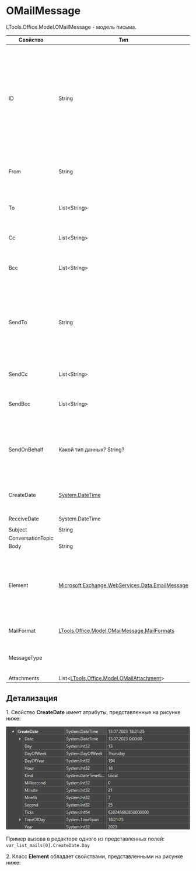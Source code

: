 # OMailMessage

LTools.Office.Model.OMailMessage - модель письма.

| Свойство    | Тип                                                             | Описание             |
| ----------- | --------------------------------------------------------------- | -------------------- |
| ID          | String                                                          | Идентификатор письма. Позволяет обратиться к конкретному сообщению. Получить ID можно при считывании писем соответствующими элементами Студии. Например, в результате [**Чтения почты**](https://docs.primo-rpa.ru/primo-rpa/g_elements/osnovnye-elementy/els_outlook/el_outlook_readmail) получаем список писем, у каждого из которых есть свой ID |
| From        | String                                                          | От кого. Содержит адрес электронной почты отправителя. Пример: `user@mail.ru` |
| To          | List\<String>                                                   | Для входящих. Кому - список адресов получателей сообщения |
| Сс          | List\<String>                                                   | Для входящих. Список адресов получателей копии сообщения  |
| Всс         | List\<String>                                                   | Для входящих. Список получателей скрытой копии сообщения |
| SendTo      | String                                                          | Для отправленных. Кому - список адресов получателей сообщения (список или только один адрес? тип данных не указан. Все свойства со словом Send - это для папки "Отправленные"?) |
| SendСс      | List\<String>                                                   | Для отправленных. Список получателей копии сообщения |
| SendВсс     | List\<String>                                                   | Для отправленных. Список получателей скрытой копии сообщения  |
| SendOnBehalf | Какой тип данных? String?                                      | Для отправленных. От какого имени было отправлено письмо. Содержит значение в случае, если отправка осуществлялась [от имени другого лица](https://support.microsoft.com/en-us/office/send-email-on-behalf-of-someone-else-dbaf0b80-df07-4a4d-90c7-8dbd63d5ddac) |
| CreateDate  | [System.DateTime](https://learn.microsoft.com/ru-ru/dotnet/api/system.datetime?view=netframework-4.8) | Дата и время создания письма. Пример значения: `13.07.2023 18:21:25`  |
| ReceiveDate | System.DateTime                                                 | Дата и время получения письма  |
| Subject     | String                                                          | Тема письма      |
| ConversationTopic |                                                           | Тема беседы               |
| Body        | String                                                          | Текст тела письма     |
| Element     | [Microsoft.Exchange.WebServices.Data.EmailMessage](https://learn.microsoft.com/ru-ru/dotnet/api/microsoft.exchange.webservices.data.emailmessage?view=exchange-ews-api) | Класс, представляющий сообщение электронной почты. Свойства класса доступны для просмотра только при использовании элементов MS Exchange    |
| MailFormat  | [LTools.Office.Model.OMailMessage.MailFormats](mailformats.md)  | Формат письма. Пример значения: `HTML` |
| MessageType |  | Тип письма. Пример значения: `Message` (Вопрос Мише: какие бывают?) |
| Attachments | List<[LTools.Office.Model.OMailAttachment](omailattachment.md)> | Вложения             |


## Детализация
1\. Свойство **CreateDate** имеет атрибуты, представленные на рисунке ниже:

![](<../../../../.gitbook/assets/omail-createdate.png>)

Пример вызова в редакторе одного из представленных полей: `var_list_mails[0].CreateDate.Day`

2\. Класс **Element** обладает свойствами, представленными на рисунке ниже: 









